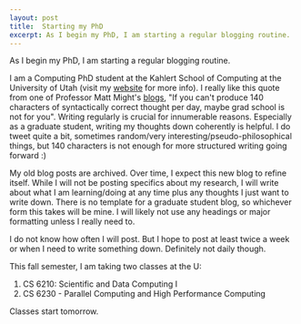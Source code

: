 ```yaml
---
layout: post
title:  Starting my PhD
excerpt: As I begin my PhD, I am starting a regular blogging routine.
---
```


As I begin my PhD, I am starting a regular blogging routine.

I am a Computing PhD student at the Kahlert School of Computing at the University of Utah (visit my [website](https://rsmath.github.io/) for more info). I really like this quote from one of  Professor Matt Might's [blogs](https://matt.might.net/articles/grad-student-resolutions/), "If you can't produce 140 characters of syntactically correct thought per day, maybe grad school is not for you". Writing regularly is crucial for innumerable reasons. Especially as a graduate student, writing my thoughts down coherently is helpful. I do tweet quite a bit, sometimes random/very interesting/pseudo-philosophical things, but 140 characters is not enough for more structured writing going forward :)

My old blog posts are archived. Over time, I expect this new blog to refine itself. While I will not be posting specifics about my research, I will write about what I am learning/doing at any time plus any thoughts I just want to write down. There is no template for a graduate student blog, so whichever form this takes will be mine. I will likely not use any headings or major formatting unless I really need to.

I do not know how often I will post. But I hope to post at least twice a week or when I need to write something down. Definitely not daily though.

This fall semester, I am taking two classes at the U:

1. CS 6210: Scientific and Data Computing I
2. CS 6230 - Parallel Computing and High Performance Computing

Classes start tomorrow.
